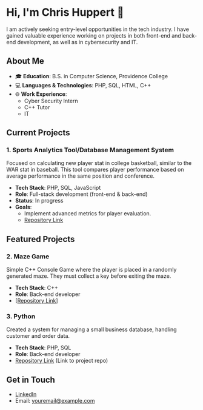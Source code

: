 # Hi, I'm Chris Huppert 👋

I am actively seeking entry-level opportunities in the tech industry. I have gained valuable experience working on projects in both front-end and back-end development, as well as in cybersecurity and IT.

## About Me
- 🎓 **Education**: B.S. in Computer Science, Providence College
- 💻 **Languages & Technologies**: PHP, SQL, HTML, C++
- 🌐 **Work Experience**:
  - Cyber Security Intern
  - C++ Tutor
  - IT

## Current Projects
### 1. **Sports Analytics Tool/Database Management System**
   Focused on calculating new player stat in college basketball, similar to the WAR stat in baseball. This tool compares player performance based on average performance in the same position and conference.
   - **Tech Stack**: PHP, SQL, JavaScript
   - **Role**: Full-stack development (front-end & back-end)
   - **Status**: In progress
   - **Goals**: 
     - Implement advanced metrics for player evaluation.
     - [Repository Link](https://github.com/Chuppert/College-Basketball-New-Stat)

## Featured Projects
### 2. **Maze Game**
   Simple C++ Console Game where the player is placed in a randomly generated maze. They must collect a key before exiting the maze.
   - **Tech Stack**: C++
   - **Role**: Back-end developer
   - [[Repository Link](https://github.com/Chuppert/Maze-Game)]

### 3. **Python**
   Created a system for managing a small business database, handling customer and order data.
   - **Tech Stack**: PHP, SQL
   - **Role**: Back-end developer
   - [Repository Link](#) (Link to project repo)

## Get in Touch
- [LinkedIn](https://www.linkedin.com/in/yourprofile)
- Email: youremail@example.com
